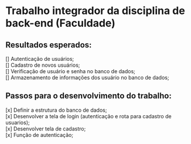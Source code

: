# Trabalho integrador da disciplina de back-end (Faculdade)
## Resultados esperados:
[] Autenticação de usuários; <br>
[] Cadastro de novos usuários;<br>
[] Verificação de usuário e senha no banco de dados;<br>
[] Armazenamento de informações dos usuário no banco de dados;<br>

## Passos para o desenvolvimento do trabalho:
[x] Definir a estrutura do banco de dados;<br>
[x] Desenvolver a tela de login (autenticação e rota para cadastro de usuarios);<br>
[x] Desenvolver tela de cadastro;<br>
[x] Função de autenticação;<br>